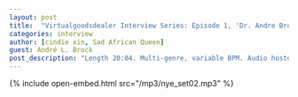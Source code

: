 ```yaml
---
layout: post
title:  "Virtualgoodsdealer Interview Series: Episode 1, 'Dr. Andre Brock Hops on the Bannedwagon'"
categories: interview
author: [cindie xin, Sad African Queen]
guest: André L. Brock
post_description: "Length 20:04. Multi-genre, variable BPM. Audio hosted on Virtualgoodsdealer."  
---
```


{% include open-embed.html src="/mp3/nye_set02.mp3" %}  

